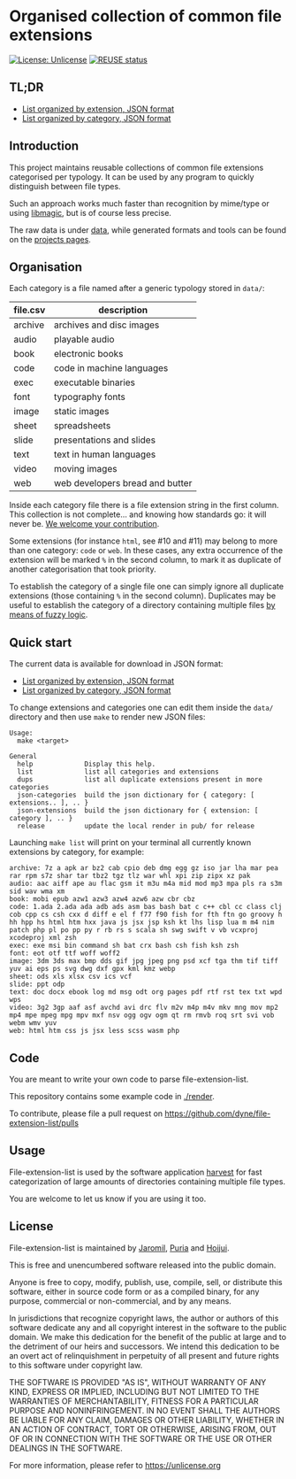 <!--
SPDX-FileCopyrightText: 2020 Jaromil <jaromil@dyne.org>
SPDX-FileCopyrightText: 2020 Puria Nafisi Azizi <puria@dyne.org>
SPDX-FileCopyrightText: 2021 Robin Vobruba <hoijui.quaero@gmail.com>

SPDX-License-Identifier: CC0-1.0
-->

# Organised collection of common file extensions

[![License: Unlicense](
    https://img.shields.io/badge/License-Unlicense-blue.svg)](
    https://unlicense.org/)
[![REUSE status](
    https://api.reuse.software/badge/github.com/dyne/file-extension-list)](
    https://api.reuse.software/info/github.com/dyne/file-extension-list)

## TL;DR

- [List organized by extension, JSON format](pub/extensions.json)
- [List organized by category, JSON format](pub/categories.json)

## Introduction

This project maintains reusable collections of common file extensions
categorised per typology. It can be used by any program to quickly
distinguish between file types.

Such an approach works much faster than recognition by mime/type or using
[libmagic](
https://www.commandlinux.com/man-page/man3/libmagic.3.html), but is of
course less precise.

The raw data is under [data](data), while generated formats and tools
can be found on the [projects pages](
https://github.com/dyne/file-extension-list).

## Organisation

Each category is a file named after a generic typology stored in `data/`:

| file.csv | description |
| --- | ---------- |
| archive | archives and disc images |
| audio | playable audio |
| book | electronic books |
| code | code in machine languages |
| exec | executable binaries |
| font | typography fonts |
| image | static images |
| sheet | spreadsheets |
| slide | presentations and slides |
| text | text in human languages |
| video | moving images |
| web | web developers bread and butter |

Inside each category file there is a file extension string
in the first column.
This collection is not complete...
and knowing how standards go: it will never be.
[We welcome your contribution](
https://github.com/dyne/file-extension-list/pulls).

Some extensions (for instance `html`, see #10 and #11)
may belong to more than one category:
`code` or `web`.
In these cases, any extra occurrence of the extension
will be marked `%` in the second column,
to mark it as duplicate of another categorisation
that took priority.

To establish the category of a single file
one can simply ignore all duplicate extensions
(those containing `%` in the second column).
Duplicates may be useful to establish the category of a directory
containing multiple files [by means of fuzzy logic](
https://github.com/dyne/file-extension-list/pull/10#issuecomment-529363535).

## Quick start

The current data is available for download in JSON format:

- [List organized by extension, JSON format](pub/extensions.json)
- [List organized by category, JSON format](pub/categories.json)

To change extensions and categories one can edit them inside the
`data/` directory and then use `make` to render new JSON files:

```
Usage:
  make <target>

General
  help             Display this help.
  list             list all categories and extensions
  dups             list all duplicate extensions present in more categories
  json-categories  build the json dictionary for { category: [ extensions.. ], .. }
  json-extensions  build the json dictionary for { extension: [ category ], .. }
  release          update the local render in pub/ for release
```

Launching `make list` will print on your terminal all currently known
extensions by category, for example:

```
archive: 7z a apk ar bz2 cab cpio deb dmg egg gz iso jar lha mar pea rar rpm s7z shar tar tbz2 tgz tlz war whl xpi zip zipx xz pak
audio: aac aiff ape au flac gsm it m3u m4a mid mod mp3 mpa pls ra s3m sid wav wma xm
book: mobi epub azw1 azw3 azw4 azw6 azw cbr cbz
code: 1.ada 2.ada ada adb ads asm bas bash bat c c++ cbl cc class clj cob cpp cs csh cxx d diff e el f f77 f90 fish for fth ftn go groovy h hh hpp hs html htm hxx java js jsx jsp ksh kt lhs lisp lua m m4 nim patch php pl po pp py r rb rs s scala sh swg swift v vb vcxproj xcodeproj xml zsh
exec: exe msi bin command sh bat crx bash csh fish ksh zsh
font: eot otf ttf woff woff2
image: 3dm 3ds max bmp dds gif jpg jpeg png psd xcf tga thm tif tiff yuv ai eps ps svg dwg dxf gpx kml kmz webp
sheet: ods xls xlsx csv ics vcf
slide: ppt odp
text: doc docx ebook log md msg odt org pages pdf rtf rst tex txt wpd wps
video: 3g2 3gp aaf asf avchd avi drc flv m2v m4p m4v mkv mng mov mp2 mp4 mpe mpeg mpg mpv mxf nsv ogg ogv ogm qt rm rmvb roq srt svi vob webm wmv yuv
web: html htm css js jsx less scss wasm php
```

## Code

You are meant to write your own code to parse file-extension-list.

This repository contains some example code in [./render](render).

To contribute, please file a pull request on
<https://github.com/dyne/file-extension-list/pulls>

## Usage

File-extension-list is used by the software application
[harvest](https://github.com/dyne/harvest)
for fast categorization of large amounts of directories
containing multiple file types.

You are welcome to let us know if you are using it too.

## License

File-extension-list is maintained by [Jaromil](/jaromil), [Puria](/puria) and [Hoijui](/hoijui).

This is free and unencumbered software released into the public domain.

Anyone is free to copy, modify, publish, use, compile, sell, or
distribute this software, either in source code form or as a compiled
binary, for any purpose, commercial or non-commercial, and by any
means.

In jurisdictions that recognize copyright laws, the author or authors
of this software dedicate any and all copyright interest in the
software to the public domain. We make this dedication for the benefit
of the public at large and to the detriment of our heirs and
successors. We intend this dedication to be an overt act of
relinquishment in perpetuity of all present and future rights to this
software under copyright law.

THE SOFTWARE IS PROVIDED "AS IS", WITHOUT WARRANTY OF ANY KIND,
EXPRESS OR IMPLIED, INCLUDING BUT NOT LIMITED TO THE WARRANTIES OF
MERCHANTABILITY, FITNESS FOR A PARTICULAR PURPOSE AND NONINFRINGEMENT.
IN NO EVENT SHALL THE AUTHORS BE LIABLE FOR ANY CLAIM, DAMAGES OR
OTHER LIABILITY, WHETHER IN AN ACTION OF CONTRACT, TORT OR OTHERWISE,
ARISING FROM, OUT OF OR IN CONNECTION WITH THE SOFTWARE OR THE USE OR
OTHER DEALINGS IN THE SOFTWARE.

For more information, please refer to <https://unlicense.org>
